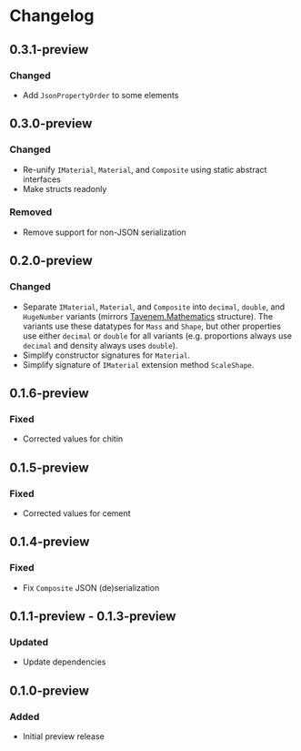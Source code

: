 # Changelog

## 0.3.1-preview
### Changed
- Add `JsonPropertyOrder` to some elements

## 0.3.0-preview
### Changed
- Re-unify `IMaterial`, `Material`, and `Composite` using static abstract interfaces
- Make structs readonly
### Removed
- Remove support for non-JSON serialization

## 0.2.0-preview
### Changed
- Separate `IMaterial`, `Material`, and `Composite` into `decimal`, `double`, and `HugeNumber`
  variants (mirrors [Tavenem.Mathematics](https://github.com/Tavenem/Mathematics) structure). The
  variants use these datatypes for `Mass` and `Shape`, but other properties use either `decimal` or
  `double` for all variants (e.g. proportions always use `decimal` and density always uses
  `double`).
- Simplify constructor signatures for `Material`.
- Simplify signature of `IMaterial` extension method `ScaleShape`.

## 0.1.6-preview
### Fixed
- Corrected values for chitin

## 0.1.5-preview
### Fixed
- Corrected values for cement

## 0.1.4-preview
### Fixed
- Fix `Composite` JSON (de)serialization

## 0.1.1-preview - 0.1.3-preview
### Updated
- Update dependencies

## 0.1.0-preview
### Added
- Initial preview release